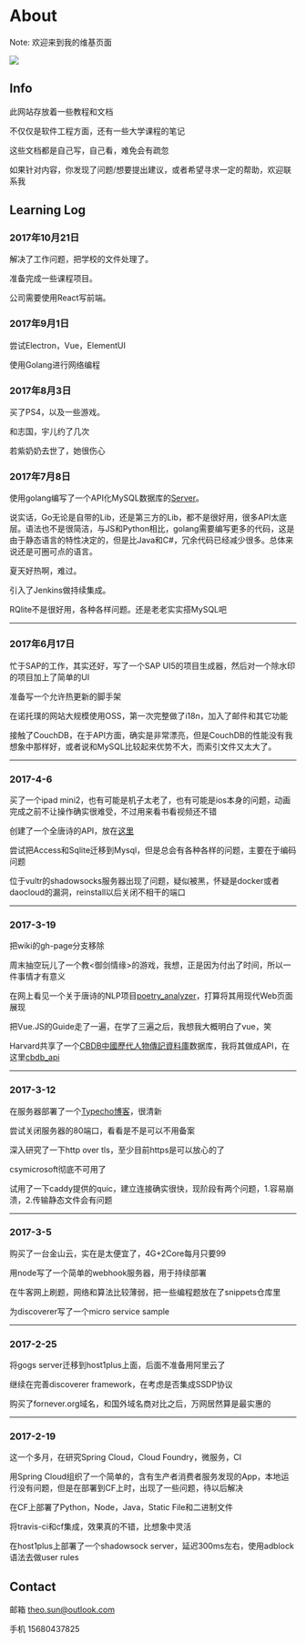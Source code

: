 # About

Note: 欢迎来到我的维基页面

![](https://res.cloudinary.com/digf90pwi/image/upload/c_scale,h_600,w_1024/v1504269701/185624-105_sakvsp.jpg)

## Info

此网站存放着一些教程和文档

不仅仅是软件工程方面，还有一些大学课程的笔记

这些文档都是自己写，自己看，难免会有疏忽

如果针对内容，你发现了问题/想要提出建议，或者希望寻求一定的帮助，欢迎联系我

## Learning Log

### 2017年10月21日

解决了工作问题，把学校的文件处理了。

准备完成一些课程项目。

公司需要使用React写前端。

### 2017年9月1日

尝试Electron，Vue，ElementUI

使用Golang进行网络编程

### 2017年8月3日

买了PS4，以及一些游戏。

和志国，宇儿约了几次

若紫奶奶去世了，她很伤心

### 2017年7月8日

使用golang编写了一个API化MySQL数据库的[Server](https://github.com/Soontao/go-mysql-api)。

说实话，Go无论是自带的Lib，还是第三方的Lib，都不是很好用，很多API太底层。语法也不是很简洁，与JS和Python相比，golang需要编写更多的代码，这是由于静态语言的特性决定的，但是比Java和C#，冗余代码已经减少很多。总体来说还是可圈可点的语言。

夏天好热啊，难过。

引入了Jenkins做持续集成。

RQlite不是很好用，各种各样问题。还是老老实实搭MySQL吧

---

### 2017年6月17日

忙于SAP的工作，其实还好，写了一个SAP UI5的项目生成器，然后对一个除水印的项目加上了简单的UI

准备写一个允许热更新的脚手架

在诺托璞的网站大规模使用OSS，第一次完整做了i18n，加入了邮件和其它功能

接触了CouchDB，在于API方面，确实是非常漂亮，但是CouchDB的性能没有我想象中那样好，或者说和MySQL比较起来优势不大，而索引文件又太大了。

---

### 2017-4-6

买了一个ipad mini2，也有可能是机子太老了，也有可能是ios本身的问题，动画完成之前不让操作确实很难受，不过用来看书看视频还不错

创建了一个全唐诗的API，放在[这里](https://github.com/Soontao/Tang-Poetry-Api)

尝试把Access和Sqlite迁移到Mysql，但是总会有各种各样的问题，主要在于编码问题

位于vultr的shadowsocks服务器出现了问题，疑似被黑，怀疑是docker或者daocloud的漏洞，reinstall以后关闭不相干的端口

---

### 2017-3-19

把wiki的gh-page分支移除

周末抽空玩儿了一个教<御剑情缘>的游戏，我想，正是因为付出了时间，所以一件事情才有意义

在网上看见一个关于唐诗的NLP项目[poetry_analyzer](https://github.com/MrQianJinSi/poetry_analyzer)，打算将其用现代Web页面展现

把Vue.JS的Guide走了一遍，在学了三遍之后，我想我大概明白了vue，笑

Harvard共享了一个[CBDB中國歷代人物傳記資料庫](http://cbdb.fas.harvard.edu/)数据库，我将其做成API，在这里[cbdb_api](https://github.com/Soontao/cbdb_api)

---

### 2017-3-12

在服务器部署了一个[Typecho博客](https://blog.fornever.org/)，很清新

尝试关闭服务器的80端口，看看是不是可以不用备案

深入研究了一下http over tls，至少目前https是可以放心的了

csymicrosoft彻底不可用了

试用了一下caddy提供的quic，建立连接确实很快，现阶段有两个问题，1.容易崩溃，2.传输静态文件会有问题

---

### 2017-3-5

购买了一台金山云，实在是太便宜了，4G+2Core每月只要99

用node写了一个简单的webhook服务器，用于持续部署

在牛客网上刷题，网络和算法比较薄弱，把一些编程题放在了snippets仓库里

为discoverer写了一个micro service sample

---

### 2017-2-25

将gogs server迁移到host1plus上面，后面不准备用阿里云了

继续在完善discoverer framework，在考虑是否集成SSDP协议

购买了fornever.org域名，和国外域名商对比之后，万网居然算是最实惠的

---

### 2017-2-19

这一个多月，在研究Spring Cloud，Cloud Foundry，微服务，CI

用Spring Cloud组织了一个简单的，含有生产者消费者服务发现的App，本地运行没有问题，但是在部署到CF上时，出现了一些问题，待以后解决

在CF上部署了Python，Node，Java，Static File和二进制文件

将travis-ci和cf集成，效果真的不错，比想象中灵活

在host1plus上部署了一个shadowsock server，延迟300ms左右，使用adblock语法去做user rules

## Contact

邮箱 <theo.sun@outlook.com>

手机 15680437825
